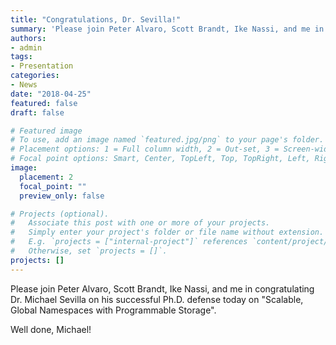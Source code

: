 ```yaml
---
title: "Congratulations, Dr. Sevilla!"
summary: 'Please join Peter Alvaro, Scott Brandt, Ike Nassi, and me in congratulating Dr. Michael Sevilla on his successful Ph.D. defense on "Scalable, Global Namespaces with Programmable Storage".'
authors:
- admin
tags:
- Presentation
categories:
- News
date: "2018-04-25"
featured: false
draft: false

# Featured image
# To use, add an image named `featured.jpg/png` to your page's folder.
# Placement options: 1 = Full column width, 2 = Out-set, 3 = Screen-width
# Focal point options: Smart, Center, TopLeft, Top, TopRight, Left, Right, BottomLeft, Bottom, BottomRight
image:
  placement: 2
  focal_point: ""
  preview_only: false

# Projects (optional).
#   Associate this post with one or more of your projects.
#   Simply enter your project's folder or file name without extension.
#   E.g. `projects = ["internal-project"]` references `content/project/deep-learning/index.md`.
#   Otherwise, set `projects = []`.
projects: []
---
```

Please join Peter Alvaro, Scott Brandt, Ike Nassi, and me in congratulating  Dr. Michael Sevilla on his successful Ph.D. defense today on "Scalable,  Global Namespaces with Programmable Storage". 

Well done, Michael!